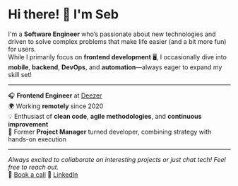 # Hi there! 👋 I'm Seb

I'm a **Software Engineer** who’s passionate about new technologies and driven to solve complex problems that make life easier (and a bit more fun) for users.\
While I primarily focus on **frontend development** 🖥️, I occasionally dive into **mobile**, **backend**, **DevOps**, and **automation**—always eager to expand my skill set!

---

🎧 **Frontend Engineer** at [Deezer](https://www.deezer.com/)\
🌍 Working **remotely** since 2020\
💡 Enthusiast of **clean code**, **agile methodologies**, and **continuous improvement**\
🎯 Former **Project Manager** turned developer, combining strategy with hands-on execution

---

_Always excited to collaborate on interesting projects or just chat tech! Feel free to reach out._\
📅 [Book a call](https://calendly.com/sebkmpf/30-minute-meeting-with-sebastien-kempf-clone-1)
💼 [LinkedIn](https://www.linkedin.com/in/sebastienkempf/)
